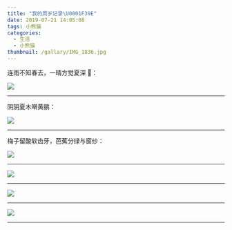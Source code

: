```yaml
---
title: "我的周岁记录\U0001F39E️"
date: 2019-07-21 14:05:08
tags: 小熊猫
categories:
  - 生活
  - 小熊猫
thumbnail: /gallary/IMG_1836.jpg
---
```


连雨不知春去，一晴方觉夏深 🌴：

![](/gallary/IMG_1837.jpg)

<!-- more -->

---

阴阴夏木啭黄鹂：

![](/gallary/IMG_1838.jpg)

---

梅子留酸软齿牙，芭蕉分绿与窗纱：

![](/gallary/IMG_1839.jpg)

---

![](/gallary/IMG_1840.jpg)

---

![](/gallary/IMG_18341.jpg)

---

![](/gallary/IMG_1842.jpg)

---
